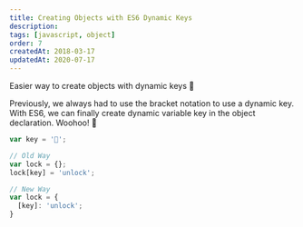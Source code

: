 ```yaml
---
title: Creating Objects with ES6 Dynamic Keys
description:
tags: [javascript, object]
order: 7
createdAt: 2018-03-17
updatedAt: 2020-07-17
---
```


Easier way to create objects with dynamic keys 💪

Previously, we always had to use the bracket notation to use a dynamic key. With ES6, we can finally create dynamic variable key in the object declaration. Woohoo! 🤩

```javascript
var key = '🔑';

// Old Way
var lock = {};
lock[key] = 'unlock';

// New Way
var lock = {
  [key]: 'unlock';
}
```
